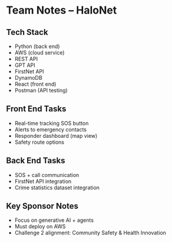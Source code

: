 # Team Notes – HaloNet

## Tech Stack
- Python (back end)
- AWS (cloud service)
- REST API
- GPT API
- FirstNet API
- DynamoDB
- React (front end)
- Postman (API testing)

## Front End Tasks
- Real-time tracking SOS button
- Alerts to emergency contacts
- Responder dashboard (map view)
- Safety route options

## Back End Tasks
- SOS + call communication
- FirstNet API integration
- Crime statistics dataset integration

## Key Sponsor Notes
- Focus on generative AI + agents
- Must deploy on AWS
- Challenge 2 alignment: Community Safety & Health Innovation 
